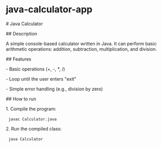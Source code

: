 # java-calculator-app

\# Java Calculator



\## Description

A simple console-based calculator written in Java. It can perform basic arithmetic operations: addition, subtraction, multiplication, and division.



\## Features

\- Basic operations (+, -, \*, /)

\- Loop until the user enters "exit"

\- Simple error handling (e.g., division by zero)



\## How to run

1\. Compile the program:

&nbsp;   `javac Calculator.java`

2\. Run the compiled class:

&nbsp;   `java Calculator`

